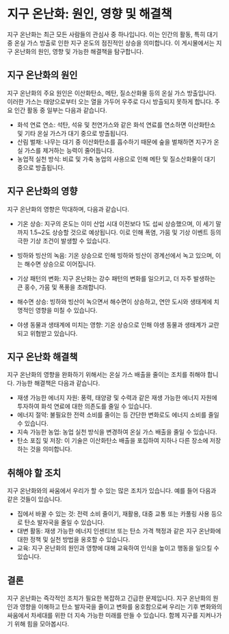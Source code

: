 # 지구 온난화: 원인, 영향 및 해결책

지구 온난화는 최근 모든 사람들의 관심사 중 하나입니다. 이는 인간의 활동, 특히 대기 중 온실 가스 방출로 인한 지구 온도의 점진적인 상승을 의미합니다. 이 게시물에서는 지구 온난화의 원인, 영향 및 가능한 해결책을 탐구합니다.

## 지구 온난화의 원인

지구 온난화의 주요 원인은 이산화탄소, 메탄, 질소산화물 등의 온실 가스 방출입니다. 이러한 가스는 태양으로부터 오는 열을 가두어 우주로 다시 방출되지 못하게 합니다. 주요 인간 활동 중 일부는 다음과 같습니다.

- 화석 연료 연소: 석탄, 석유 및 천연가스와 같은 화석 연료를 연소하면 이산화탄소 및 기타 온실 가스가 대기 중으로 방출됩니다.
- 산림 벌채: 나무는 대기 중 이산화탄소를 흡수하기 때문에 숲을 벌채하면 지구가 온실 가스를 제거하는 능력이 줄어듭니다.
- 농업적 실천 방식: 비료 및 가축 농업의 사용으로 인해 메탄 및 질소산화물이 대기 중으로 방출됩니다.

## 지구 온난화의 영향

지구 온난화의 영향은 막대하며, 다음과 같습니다.

- 기온 상승: 지구의 온도는 이미 산업 시대 이전보다 1도 섭씨 상승했으며, 이 세기 말까지 1.5~2도 상승할 것으로 예상됩니다. 이로 인해 폭염, 가뭄 및 기상 이벤트 등의 극한 기상 조건이 발생할 수 있습니다.
- 빙하와 빙산의 녹음: 기온 상승으로 인해 빙하와 빙산이 경계선에서 녹고 있으며, 이는 해수면 상승으로 이어집니다.
- 기상 패턴의 변화: 지구 온난화는 강수 패턴의 변화를 일으키고, 더 자주 발생하는 큰 홍수, 가뭄 및 폭풍을 초래합니다.
- 해수면 상승: 빙하와 빙산이 녹으면서 해수면이 상승하고, 연안 도시와 생태계에 치명적인 영향을 미칠 수 있습니다.

- 야생 동물과 생태계에 미치는 영향: 기온 상승으로 인해 야생 동물과 생태계가 교란되고 위협받고 있습니다.

## 지구 온난화 해결책

지구 온난화의 영향을 완화하기 위해서는 온실 가스 배출을 줄이는 조치를 취해야 합니다. 가능한 해결책은 다음과 같습니다.

- 재생 가능한 에너지 자원: 풍력, 태양광 및 수력과 같은 재생 가능한 에너지 자원에 투자하여 화석 연료에 대한 의존도를 줄일 수 있습니다.
- 에너지 절약: 불필요한 전력 소비를 줄이는 등 간단한 변화로도 에너지 소비를 줄일 수 있습니다.
- 지속 가능한 농업: 농업 실천 방식을 변경하여 온실 가스 배출을 줄일 수 있습니다.
- 탄소 포집 및 저장: 이 기술은 이산화탄소 배출을 포집하여 지하나 다른 장소에 저장하는 것을 의미합니다.

## 취해야 할 조치

지구 온난화와의 싸움에서 우리가 할 수 있는 많은 조치가 있습니다. 예를 들어 다음과 같은 것들이 있습니다.

- 집에서 바꿀 수 있는 것: 전력 소비 줄이기, 재활용, 대중 교통 또는 카풀링 사용 등으로 탄소 발자국을 줄일 수 있습니다.
- 대변 활동: 재생 가능한 에너지 인센티브 또는 탄소 가격 책정과 같은 지구 온난화에 대한 정책 및 실천 방법을 옹호할 수 있습니다.
- 교육: 지구 온난화의 원인과 영향에 대해 교육하여 인식을 높이고 행동을 일으킬 수 있습니다.

## 결론

지구 온난화는 즉각적인 조치가 필요한 복잡하고 긴급한 문제입니다. 지구 온난화의 원인과 영향을 이해하고 탄소 발자국을 줄이고 변화를 옹호함으로써 우리는 기후 변화와의 싸움에서 차세대를 위한 더 지속 가능한 미래를 만들 수 있습니다. 함께 지구를 지켜나가기 위해 힘을 모아봅시다.
